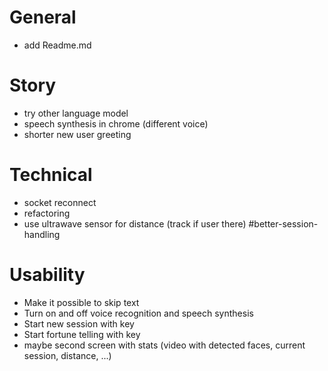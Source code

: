 # General

- add Readme.md

# Story

- try other language model
- speech synthesis in chrome (different voice)
- shorter new user greeting

# Technical

- socket reconnect
- refactoring
- use ultrawave sensor for distance (track if user there) #better-session-handling

# Usability

- Make it possible to skip text
- Turn on and off voice recognition and speech synthesis
- Start new session with key
- Start fortune telling with key
- maybe second screen with stats (video with detected faces, current session, distance, ...)
